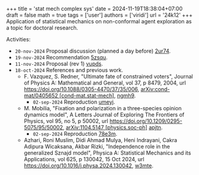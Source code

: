+++
title = 'stat mech complex sys'
date = 2024-11-19T18:38:04+07:00
draft = false
math = true
tags = ['user']
authors = ['viridi']
url = '24k12'
+++
Application of statistical mechanics on non-conformal agent exploration as a topic for doctoral research.

<!--more-->

Activities:

+ `20-nov-2024` Proposal discussion (planned a day before) [2ur74](https://osf.io/2ur74).
+ `19-nov-2024` Recommendation [5zsqu](https://osf.io/5zsqu).
+ `11-nov-2024` Proposal (rev 1) [vupds](https://osf.io/vupds).
+ `18-oct-2024` References and previous work.
  - F. Vazquez, S. Redner, "Ultimate fate of constrained voters", Journal of Physics A: Mathematical and General, vol 37, p 8479, 2004, url https://doi.org/10.1088/0305-4470/37/35/006, 	[arXiv:cond-mat/0405652 [cond-mat.stat-mech]](https://doi.org/10.48550/arXiv.cond-mat/0405652), [ngmh9](https://osf.io/ngmh9).
    - `02-sep-2024` Reproduction [umeyj](https://osf.io/umeyj).
  + M. Mobilia, "Fixation and polarization in a three-species opinion dynamics model", A Letters Journal of Exploring The Frontiers of Physics, vol 95, no 5, p 50002, url https://doi.org/10.1209/0295-5075/95/50002, [arXiv:1104.5147 [physics.soc-ph]](https://doi.org/10.48550/arXiv.1104.5147) [apjtn](https://osf.io/apjtn).
    - `02-sep-2024` Reproduction [78e3m](https://osf.io/78e3m).
  + Azhari, Roni Muslim, Didi Ahmad Mulya, Heni Indrayani, Cakra Adipura Wicaksana, Akbar Rizki, "Independence role in the generalized Sznajd model", Physica A: Statistical Mechanics and its Applications, vol 625, p 130042, 15 Oct 2024, url https://doi.org/10.1016/j.physa.2024.130042, [w3mte](https://osf.io/w3mte).
